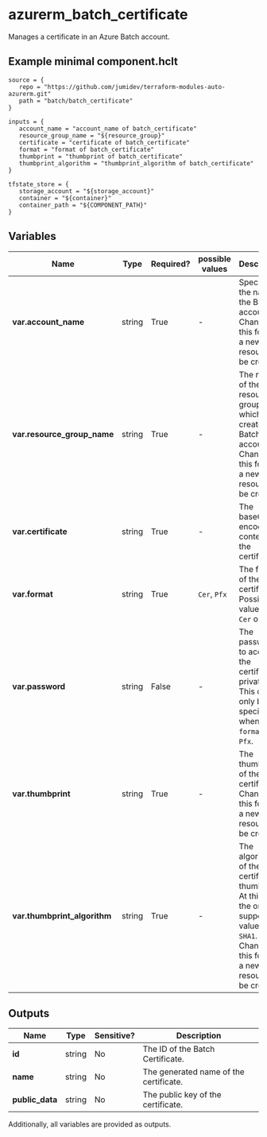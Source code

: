 # azurerm_batch_certificate

Manages a certificate in an Azure Batch account.

## Example minimal component.hclt

```hcl
source = {
   repo = "https://github.com/jumidev/terraform-modules-auto-azurerm.git" 
   path = "batch/batch_certificate" 
}

inputs = {
   account_name = "account_name of batch_certificate" 
   resource_group_name = "${resource_group}" 
   certificate = "certificate of batch_certificate" 
   format = "format of batch_certificate" 
   thumbprint = "thumbprint of batch_certificate" 
   thumbprint_algorithm = "thumbprint_algorithm of batch_certificate" 
}

tfstate_store = {
   storage_account = "${storage_account}" 
   container = "${container}" 
   container_path = "${COMPONENT_PATH}" 
}

```

## Variables

| Name | Type | Required? |  possible values |  Description |
| ---- | ---- | --------- |  ----------- | ----------- |
| **var.account_name** | string | True | -  |  Specifies the name of the Batch account. Changing this forces a new resource to be created. | 
| **var.resource_group_name** | string | True | -  |  The name of the resource group in which to create the Batch account. Changing this forces a new resource to be created. | 
| **var.certificate** | string | True | -  |  The base64-encoded contents of the certificate. | 
| **var.format** | string | True | `Cer`, `Pfx`  |  The format of the certificate. Possible values are `Cer` or `Pfx`. | 
| **var.password** | string | False | -  |  The password to access the certificate's private key. This can only be specified when `format` is `Pfx`. | 
| **var.thumbprint** | string | True | -  |  The thumbprint of the certificate. Changing this forces a new resource to be created. | 
| **var.thumbprint_algorithm** | string | True | -  |  The algorithm of the certificate thumbprint. At this time the only supported value is `SHA1`. Changing this forces a new resource to be created. | 



## Outputs

| Name | Type | Sensitive? | Description |
| ---- | ---- | --------- | --------- |
| **id** | string | No  | The ID of the Batch Certificate. | 
| **name** | string | No  | The generated name of the certificate. | 
| **public_data** | string | No  | The public key of the certificate. | 

Additionally, all variables are provided as outputs.
